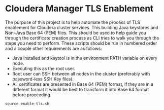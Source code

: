 # Cloudera Manager TLS Enablement

The purpose of this project is to help automate the process of TLS enablement for Cloudera cluster services.  This    building Java keystores and Non-Java Base 64 (PEM) files.  This should be used to help guide you through the certificate creation process as CLI tries to walk you through the steps you need to perform.  These scripts should be run in numbered order and a couple other requirements are as follows:

* Java installed and keytool is in the environment PATH variable on every node.
* Executing this as the root user.
* Root user can SSH between all nodes in the cluster (preferably with password-less SSH Key files).
* All certificates are presented in Base 64 (PEM) format, if they are in a different format it would be best to transform it into Base 64 format before proceeding.

```vim
source enable-tls.sh
```
